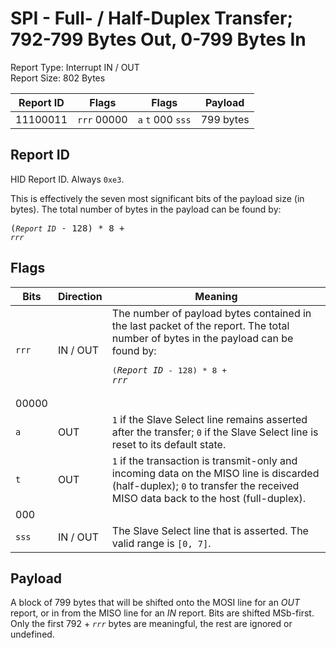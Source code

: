 
# SPI - Full- / Half-Duplex Transfer; 792-799 Bytes Out, 0-799 Bytes In
Report Type: Interrupt IN / OUT<br />
Report Size: 802 Bytes

| Report ID | Flags | Flags | Payload |
|-----------|-------|-------|---------|
| 11100011 | `rrr`&nbsp;00000 | `a`&nbsp;`t`&nbsp;000&nbsp;`sss` | 799 bytes |

## Report ID
HID Report ID.  Always `0xe3`.

This is effectively the seven most significant bits of the payload size (in bytes).  The total number of bytes in the payload can be found by: <pre>(*`Report ID`* - 128) * 8 + *`rrr`*</pre>

## Flags

| Bits  | Direction | Meaning |
|-------|-----------|---------|
| `rrr` | IN / OUT  | The number of payload bytes contained in the last packet of the report.  The total number of bytes in the payload can be found by: <pre>(*`Report ID`* - 128) * 8 + *`rrr`*</pre> |
| 00000 |          |                                                                       |
| `a`   | OUT      | `1` if the Slave Select line remains asserted after the transfer; `0` if the Slave Select line is reset to its default state. |
| `t`   | OUT      | `1` if the transaction is transmit-only and incoming data on the MISO line is discarded (half-duplex); `0` to transfer the received MISO data back to the host (full-duplex). |
| 000   |          |                                                                       |
| `sss` | IN / OUT | The Slave Select line that is asserted.  The valid range is `[0, 7]`. |

## Payload
A block of 799 bytes that will be shifted onto the MOSI line for an *OUT* report, or in from the MISO line for an *IN* report.  Bits are shifted MSb-first.  Only the first 792 + *`rrr`* bytes are meaningful, the rest are ignored or undefined.
